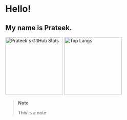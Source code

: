 # Hello!
## My name is Prateek. 
 <!---
[![Top Langs](https://github-readme-stats.vercel.app/api/top-langs/?username=prateekgargX&layout=compact&theme=tokyonight)](https://github.com/prateekgargX/github-readme-stats)
Make yourself at [home](https://prateekgargx.github.io/ "Under construction")
---> 

<div class="row">
  <img alt="Prateek's GitHub Stats" src="https://github-readme-stats.vercel.app/api?username=prateekgargX&count_private=true&show_icons=true&theme=tokyonight" height="180">
  <img alt="Top Langs" src="https://github-readme-stats.vercel.app/api/top-langs/?username=prateekgargX&theme=tokyonight&layout=compact&hide=SCSS,Scheme,SystemVerilog,Stata,HTML,JavaScript,Verilog&langs_count=6" height="180">
</div>
<!--[![GitHub Streak](http://github-readme-streak-stats.herokuapp.com?user=prateekgargX&theme=tokyonight&date_format=M%20j%5B%2C%20Y%5D)](https://git.io/streak-stats)
<!---
You can make your own card by following instructions at: https://github.com/anuraghazra/github-readme-stats
--->

<!---
Nautilus3000/Nautilus3000 is a ✨ special ✨ repository because its `README.md` (this file) appears on your GitHub profile.
You can click the Preview link to take a look at your changes.
--->
> **Note**
> 
> This is a note
